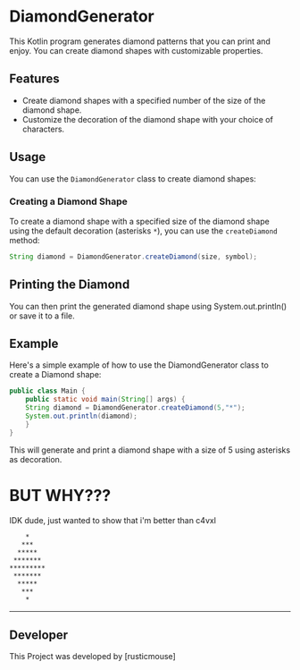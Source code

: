 # DiamondGenerator

This Kotlin program generates diamond patterns that you can print and enjoy. You can create diamond shapes with customizable properties.

## Features

- Create diamond shapes with a specified number of the size of the diamond shape.
- Customize the decoration of the diamond shape with your choice of characters.

## Usage

You can use the `DiamondGenerator` class to create diamond shapes:

### Creating a Diamond Shape

To create a diamond shape with a specified size of the diamond shape using the default decoration (asterisks `*`), you can use the `createDiamond` method:

```java
String diamond = DiamondGenerator.createDiamond(size, symbol);
```

## Printing the Diamond
You can then print the generated diamond shape using System.out.println() or save it to a file.

## Example

Here's a simple example of how to use the DiamondGenerator class to create a Diamond shape:
```java
public class Main {
    public static void main(String[] args) {
    String diamond = DiamondGenerator.createDiamond(5,"*");
    System.out.println(diamond);
    }
}
```
This will generate and print a diamond shape with a size of 5 using asterisks as decoration.

# BUT WHY???
IDK dude, just wanted to show that i'm better than c4vxl
```
    *
   ***
  *****
 *******
*********
 *******
  *****
   ***
    *
```
---
## Developer
This Project was developed by [rusticmouse]
